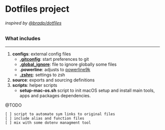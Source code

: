 # Dotfiles project
###### inspired by [@bradp/dotfiles](https://github.com/bradp/dotfiles)

### What includes
----------------

1. **configs**: external config files
    * [**.gitconfig**](https://git-scm.com/book/en/v2/Customizing-Git-Git-Configuration): start preferences to git
    * [**.global_ignore**](https://git-scm.com/docs/gitignore): file to ignore globally some files
    * **.powerline**: adjusts to [powerline9k](https://github.com/bhilburn/powerlevel9k)
    * [**.zshrc**](http://www.zsh.org/): settings to zsh
2. **source**: exports and sourcing definitions
3. **scripts**: helper scripts
    * **setup-mac-os.sh** script to init macOS setup and install main tools, apps and packages dependencies.

@TODO

    [ ] script to automate sym links to original files
    [ ] include alias and function files
    [ ] mix with some dotenv managment tool
